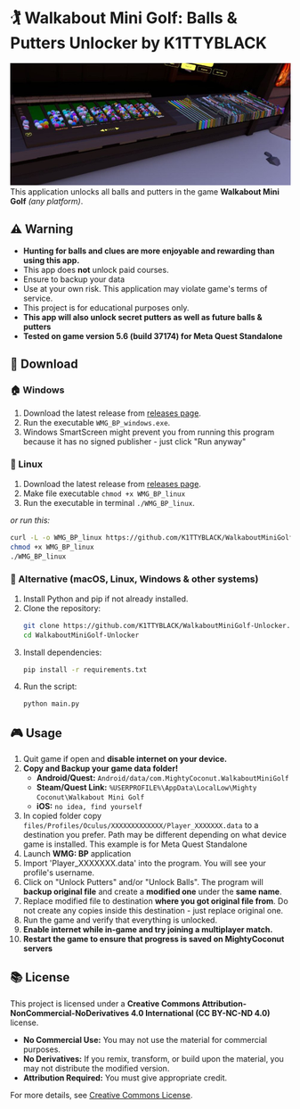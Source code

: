 # 🏌️ Walkabout Mini Golf: Balls & Putters Unlocker by K1TTYBLACK

![Preview Image](preview.jpg)
This application unlocks all balls and putters in the game **Walkabout Mini Golf** *(any platform)*.

## ⚠️ Warning

- **Hunting for balls and clues are more enjoyable and rewarding than using this app.**
- This app does **not** unlock paid courses.
- Ensure to backup your data
- Use at your own risk. This application may violate game's terms of service.
- This project is for educational purposes only.
- **This app will also unlock secret putters as well as future balls & putters**
- **Tested on game version 5.6 (build 37174) for Meta Quest Standalone**

## 📂 Download

### 🏠 Windows
1. Download the latest release from [releases page](https://github.com/K1TTYBLACK/WalkaboutMiniGolf-Unlocker/releases).
2. Run the executable `WMG_BP_windows.exe`.
3. Windows SmartScreen might prevent you from running this program because it has no signed publisher - just click "Run anyway"

### 🐧 Linux
1. Download the latest release from [releases page](https://github.com/K1TTYBLACK/WalkaboutMiniGolf-Unlocker/releases).
2. Make file executable `chmod +x WMG_BP_linux`
3. Run the executable in terminal `./WMG_BP_linux`.

*or run this:*
```sh
curl -L -o WMG_BP_linux https://github.com/K1TTYBLACK/WalkaboutMiniGolf-Unlocker/raw/refs/heads/main/dist/WMG_BP_linux
chmod +x WMG_BP_linux
./WMG_BP_linux
```

### 🍏 Alternative (macOS, Linux, Windows & other systems)
1. Install Python and pip if not already installed.
2. Clone the repository:
   ```sh
   git clone https://github.com/K1TTYBLACK/WalkaboutMiniGolf-Unlocker.git
   cd WalkaboutMiniGolf-Unlocker
   ```
3. Install dependencies:
   ```sh
   pip install -r requirements.txt
   ```
4. Run the script:
   ```sh
   python main.py
   ```

## 🎮 Usage
1. Quit game if open and **disable internet on your device.**
2. **Copy and Backup your game data folder!**
   - **Android/Quest:** `Android/data/com.MightyCoconut.WalkaboutMiniGolf`
   - **Steam/Quest Link:** `%USERPROFILE%\AppData\LocalLow\Mighty Coconut\Walkabout Mini Golf`
   - **iOS:** `no idea, find yourself`
4. In copied folder copy `files/Profiles/Oculus/XXXXXXXXXXXXX/Player_XXXXXXX.data` to a destination you prefer. Path may be different depending on what device game is installed. This example is for Meta Quest Standalone
5. Launch **WMG: BP** application 
4. Import 'Player_XXXXXXX.data' into the program. You will see your profile's username.
5. Click on "Unlock Putters" and/or "Unlock Balls". The program will **backup original file** and create a **modified one** under the **same name**.
6. Replace modified file to destination **where you got original file from**. Do not create any copies inside this destination - just replace original one.
7. Run the game and verify that everything is unlocked.
8. **Enable internet while in-game and try joining a multiplayer match.**
9. **Restart the game to ensure that progress is saved on MightyCoconut servers**

## 📚 License
This project is licensed under a **Creative Commons Attribution-NonCommercial-NoDerivatives 4.0 International (CC BY-NC-ND 4.0)** license.

- **No Commercial Use:** You may not use the material for commercial purposes.
- **No Derivatives:** If you remix, transform, or build upon the material, you may not distribute the modified version.
- **Attribution Required:** You must give appropriate credit.

For more details, see [Creative Commons License](https://creativecommons.org/licenses/by-nc-nd/4.0/).

